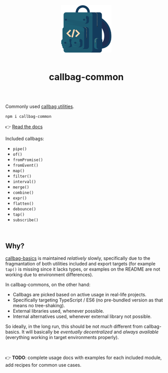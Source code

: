 <div align="center">
  <img src="/callbag.svg" width="156"/>
  <br><br>
  <h1>callbag-common</h1>
  <br><br>
</div>

Commonly used [callbag utilities](https://github.com/callbag/callbag).

```bash
npm i callbag-common
```
👉 [Read the docs](https://loreanvictor.github.io/callbag-common/)

Included callbags:

- `pipe()`
- `of()`
- `fromPromise()`
- `fromEvent()`
- `map()`
- `filter()`
- `interval()`
- `merge()`
- `combine()`
- `expr()`
- `flatten()`
- `debounce()`
- `tap()`
- `subscribe()`

<br>

## Why?

[callbag-basics](https://github.com/staltz/callbag-basics) is maintained _relatively_ slowly, specifically due to the fragmantation
of both utilities included and export targets (for example `tap()` is missing since it lacks types, or examples 
on the README are not working due to environment differences).

In callbag-commons, on the other hand:

- Callbags are picked based on active usage in real-life projects.
- Specifically targeting TypeScript / ES6 (no pre-bundled version as that means no tree-shaking).
- External libraries used, whenever possible.
- Internal alternatives used, whenever external library not possible.

So ideally, in the long run, this should be not _much_ different from callbag-basics. It will basically be
_eventually decentralized_ and _always available_ (everything working in target environments properly).

<br>

👉 **TODO**: complete usage docs with examples for each included module, add recipes for common use cases.
